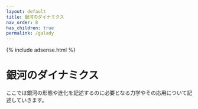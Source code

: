 ```yaml
---
layout: default
title: 銀河のダイナミクス
nav_order: 8
has_children: true
permalink: /galady
---
```


{% include adsense.html %} 

# 銀河のダイナミクス

ここでは銀河の形態や進化を記述するのに必要となる力学やその応用について記述していきます。

